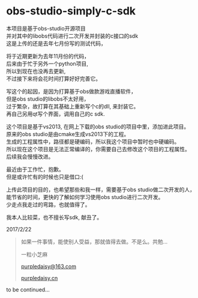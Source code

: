 # obs-studio-simply-c-sdk
本项目是基于obs-studio开源项目  
并对其中的libobs代码进行二次开发并封装的c接口的sdk  
这是上传的还是去年七月份写的测试代码，

将于近期更新为去年11月份的代码，  
后来由于忙于另外一个python项目,  
所以到现在也没再去更新,  
不过接下来将会花时间打算好好完善它。  

写这个的起因，是因为打算基于obs做款游戏直播软件，  
但是obs studio的libobs不太好用，  
过于繁杂，故打算在其基础上重新写个c的dll, 来封装它。  
再自己另用qt写个界面，调用自己的c sdk.  
   
这个项目是基于vs2013, 在网上下载的obs studio的项目中里，添加进此项目。  
原来的obs studio是由cmake生成vs2013下的工程。  
生成的工程属性中，路径都是硬编码，所以我这个项目中暂时也中硬编码。  
所以现在这个项目是无法正常编译的，你需要自己去修改这个项目的工程属性。  
后续我会慢慢改进。
   
最近由于工作忙，抱歉。  
但是或许忙有的时候也只是借口:(
   
上传此项目的目的，也希望那些和我一样，需要基于obs studio做二次开发的人，能节省的时间，更快的了解如何学习使用obs studio进行二次开发。  
少走点我走过的弯路，也就值得了。

我本人比较菜，也不擅长写sdk, 献丑了。

2017/2/22
   
> 如果一件事情，能使别人受益，那就值得去做。不是么。共勉...
>    
> 一粒小芝麻
>
> purpledaisy@163.com
>
> [purpledaisy.cn](http://purpledaisy.cn/)

 
to be continued...
